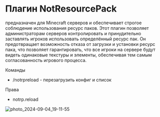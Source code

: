 # Плагин NotResourcePack
предназначен для Minecraft серверов и обеспечивает строгое соблюдение использования ресурс паков. Этот плагин позволяет администраторам серверов контролировать и принудительно заставлять игроков использовать определённый ресурс пак. Он предотвращает возможность отказа от загрузки и установки ресурс пака, что позволяет гарантировать, что все игроки на сервере будут видеть одинаковые текстуры и элементы, обеспечивая тем самым согласованность игрового процесса.

Команды
- /notrpreload - перезагрузить конфиг и список

Права
- notrp.reload

![photo_2024-09-04_19-11-55](https://github.com/user-attachments/assets/10fdebc7-1ed8-41ad-8d9b-fd0a306c18bd)
